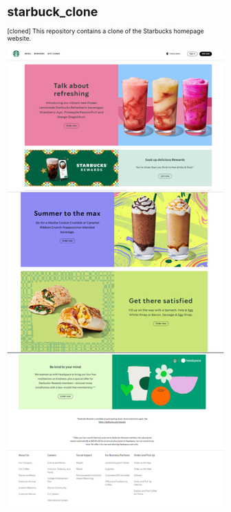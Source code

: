 # starbuck_clone

[cloned] This repository contains a clone of the Starbucks homepage website.

![Image Alt Text](./assets/RDIMG1.png)
![Image Alt Text](./assets/RDIMG2.png)
![Image Alt Text](./assets/RDIMG3.png)
